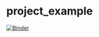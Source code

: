 # project_example

[![Binder](https://mybinder.org/badge_logo.svg)](https://mybinder.org/v2/gh/TomHuang1999/project_example/HEAD?urlpath=rstudio)
